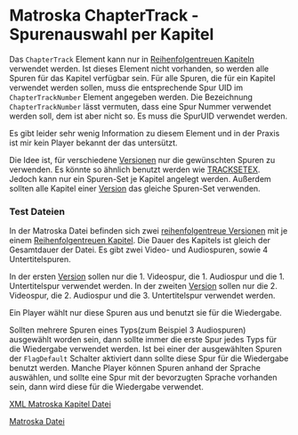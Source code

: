 # Matroska ChapterTrack - Spurenauswahl per Kapitel
Das `ChapterTrack` Element kann nur in [Reihenfolgentreuen Kapiteln](OrderedChapters_ger.md) verwendet werden. Ist dieses Element nicht vorhanden, so werden alle Spuren für das Kapitel verfügbar sein. Für alle Spuren, die für ein Kapitel verwendet werden sollen, muss die entsprechende Spur UID im `ChapterTrackNumber` Element angegeben werden. Die Bezeichnung `ChapterTrackNumber` lässt vermuten, dass eine Spur Nummer verwendet werden soll, dem ist aber nicht so. Es muss die SpurUID verwendet werden.

Es gibt leider sehr wenig Information zu diesem Element und in der Praxis ist mir kein Player bekannt der das untersützt.

Die Idee ist, für verschiedene [Versionen](EditionEntry_ger.md) nur die gewünschten Spuren zu verwenden. Es könnte so ähnlich benutzt werden wie [TRACKSETEX](TRACKSETEX_ger.md). Jedoch kann nur ein Spuren-Set je Kapitel angelegt werden. Außerdem sollten alle Kapitel einer [Version](EditionEntry_ger.md) das gleiche Spuren-Set verwenden.

### Test Dateien
In der Matroska Datei befinden sich zwei [reihenfolgentreue Versionen](EditionEntry_ger.md) mit je einem [Reihenfolgentreuen Kapitel](OrderedChapters_ger.md). Die Dauer des Kapitels ist gleich der Gesamtdauer der Datei. Es gibt zwei Video- und Audiospuren, sowie 4 Untertitelspuren.

In der ersten [Version](EditionEntry_ger.md) sollen nur die 1. Videospur, die 1. Audiospur und die 1. Untertitelspur verwendet werden. In der zweiten [Version](EditionEntry_ger.md) sollen nur die 2. Videospur, die 2. Audiospur und die 3. Untertitelspur verwendet werden.

Ein Player wählt nur diese Spuren aus und benutzt sie für die Wiedergabe.

Sollten mehrere Spuren eines Typs(zum Beispiel 3 Audiospuren) ausgewählt worden sein, dann sollte immer die erste Spur jedes Typs für die Wiedergabe verwendet werden. Ist bei einer der ausgewählten Spuren der `FlagDefault` Schalter aktiviert dann sollte diese Spur für die Wiedergabe benutzt werden. Manche Player können Spuren anhand der Sprache auswählen, und sollte eine Spur mit der bevorzugten Sprache vorhanden sein, dann wird diese für die Wiedergabe verwendet.

[XML Matroska Kapitel Datei](/files/ChapterTrack/ChapterTrack.xml)

[Matroska Datei](/files/ChapterTrack/ChapterTrack.mkv)